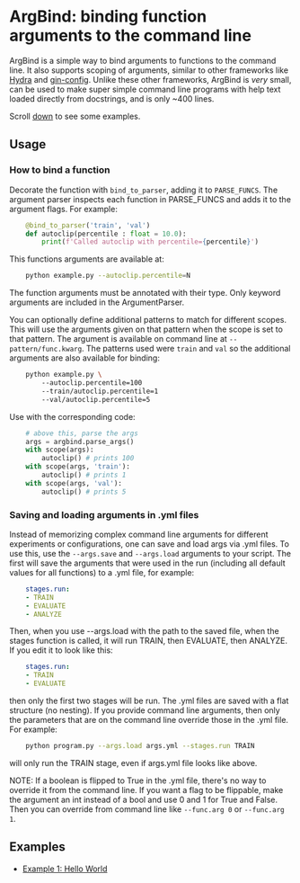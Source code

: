# ArgBind: binding function arguments to the command line

ArgBind is a simple way to bind arguments to functions to the command line. It
also supports scoping of arguments, similar to other frameworks like 
[Hydra](https://github.com/facebookresearch/hydra) and
[gin-config](https://github.com/google/gin-config). Unlike these other frameworks,
ArgBind is *very* small, can be used to make super simple command
line programs with help text loaded directly from docstrings, and is only ~400 lines.

Scroll [down](#examples) to see some examples.

## Usage

### How to bind a function

Decorate the function with `bind_to_parser`,
adding it to `PARSE_FUNCS`. The argument
parser inspects each function in PARSE_FUNCS
and adds it to the argument flags. For example:

```python
    @bind_to_parser('train', 'val')
    def autoclip(percentile : float = 10.0):
        print(f'Called autoclip with percentile={percentile}')
```

This functions arguments are available at:

```bash
    python example.py --autoclip.percentile=N
```

The function arguments must be annotated with
their type. Only keyword arguments are included
in the ArgumentParser.

You can optionally define additional patterns to match
for different scopes. This will use the arguments
given on that pattern when the scope is set to that
pattern. The argument is available on command line at
`--pattern/func.kwarg`. The patterns used were `train`
and `val` so the additional arguments are also
available for binding:

```bash
    python example.py \ 
        --autoclip.percentile=100 
        --train/autoclip.percentile=1
        --val/autoclip.percentile=5
```

Use with the corresponding code:

```python
    # above this, parse the args
    args = argbind.parse_args()
    with scope(args):
        autoclip() # prints 100
    with scope(args, 'train'):
        autoclip() # prints 1
    with scope(args, 'val'):
        autoclip() # prints 5
```

### Saving and loading arguments in .yml files

Instead of memorizing complex command line arguments for 
different experiments or configurations, one can save 
and load args via .yml files. To use this, use the 
`--args.save` and `--args.load` arguments to your script.
The first will save the arguments that were used in
the run (including all default values for all functions) 
to a .yml file, for example:

```yml
    stages.run:
    - TRAIN
    - EVALUATE
    - ANALYZE
```

Then, when you use --args.load with the path to the saved
file, when the stages function is called, it will run 
TRAIN, then EVALUATE, then ANALYZE. If you edit it to 
look like this:

```yml
    stages.run:
    - TRAIN
    - EVALUATE
```

then only the first two stages will be run. The .yml files are
saved with a flat structure (no nesting). If you provide command line
arguments, then only the parameters that are on the command line
override those in the .yml file. For example:

```bash
    python program.py --args.load args.yml --stages.run TRAIN
```
will only run the TRAIN stage, even if args.yml file looks like
above. 

NOTE: If a boolean is flipped to True in the .yml file, there's no
way to override it from the command line. If you want a flag to
be flippable, make the argument an int instead of a bool and use
0 and 1 for True and False. Then you can override from command
line like `--func.arg 0` or `--func.arg 1`.

## Examples

- [Example 1: Hello World](./examples/hello_world/README.md)
